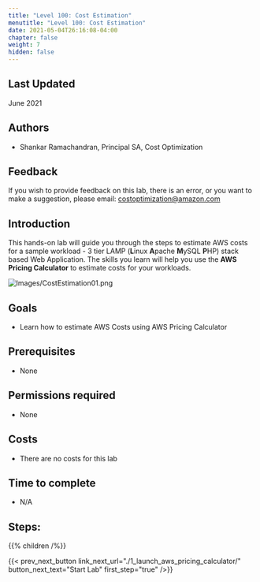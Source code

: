 ```yaml
---
title: "Level 100: Cost Estimation"
menutitle: "Level 100: Cost Estimation"
date: 2021-05-04T26:16:08-04:00
chapter: false
weight: 7
hidden: false
---
```



## Last Updated
June 2021

## Authors
- Shankar Ramachandran, Principal SA, Cost Optimization


## Feedback
If you wish to provide feedback on this lab, there is an error, or you want to make a suggestion, please email: costoptimization@amazon.com

## Introduction
This hands-on lab will guide you through the steps to estimate AWS costs for a sample workload - 3 tier LAMP (**L**inux **A**pache **M**ySQL **P**HP) stack based Web Application. The skills you learn will help you use the **AWS Pricing Calculator** to estimate costs for your workloads.

![Images/CostEstimation01.png](/Cost/100_Cost_Estimation/Images/CostEstimation01.png?classes=lab_picture_small)

## Goals
- Learn how to estimate AWS Costs using AWS Pricing Calculator

## Prerequisites
- None

## Permissions required
- None

## Costs
- There are no costs for this lab

## Time to complete
- N/A

## Steps:
{{% children  /%}}

{{< prev_next_button link_next_url="./1_launch_aws_pricing_calculator/" button_next_text="Start Lab" first_step="true" />}}
